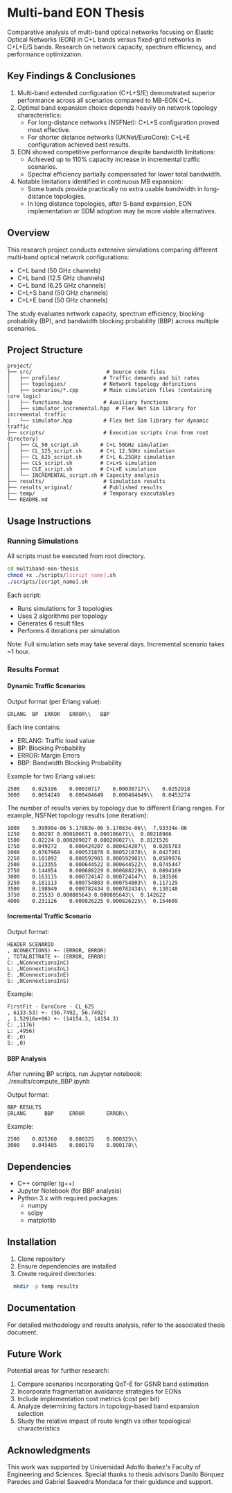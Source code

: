 # Multi-band EON Thesis
Comparative analysis of multi-band optical networks focusing on Elastic Optical Networks (EON) in C+L bands versus fixed-grid networks in C+L+E/S bands. Research on network capacity, spectrum efficiency, and performance optimization.

## Key Findings & Conclusiones

1. Multi-band extended configuration (C+L+S/E) demonstrated superior performance across all scenarios compared to MB-EON C+L.
2. Optimal band expansion choice depends heavily on network topology characteristics:
    * For long-distance networks (NSFNet): C+L+S configuration proved most effective.
    * For shorter distance networks (UKNet/EuroCore): C+L+E configuration achieved best results.
3. EON showed competitive performance despite bandwidth limitations:
    * Achieved up to 110% capacity increase in incremental traffic scenarios.
    * Spectral efficiency partially compensated for lower total bandwidth.
4. Notable limitations identified in continuous MB expansion:
    * Some bands provide practically no extra usable bandwidth in long-distance topologies.
    * In long distance topologies, after S-band expansion, EON implementation or SDM adoption may be more viable alternatives.

## Overview
This research project conducts extensive simulations comparing different multi-band optical network configurations:
- C+L band (50 GHz channels)
- C+L band (12.5 GHz channels)  
- C+L band (6.25 GHz channels)
- C+L+S band (50 GHz channels)
- C+L+E band (50 GHz channels)

The study evaluates network capacity, spectrum efficiency, blocking probability (BP), and bandwidth blocking probability (BBP) across multiple scenarios.

## Project Structure
```
project/
├── src/                        # Source code files
│   ├── profiles/              # Traffic demands and bit rates
│   ├── topologies/            # Network topology definitions
│   ├── scenarios/*.cpp        # Main simulation files (containing core logic)
│   ├── functions.hpp          # Auxiliary functions
│   ├── simulator_incremental.hpp  # Flex Net Sim library for incremental traffic
│   └── simulator.hpp          # Flex Net Sim library for dynamic traffic
├── scripts/                   # Execution scripts (run from root directory)
│   ├── CL_50_script.sh       # C+L 50GHz simulation
│   ├── CL_125_script.sh      # C+L 12.5GHz simulation
│   ├── CL_625_script.sh      # C+L 6.25GHz simulation
│   ├── CLS_script.sh         # C+L+S simulation
│   ├── CLE_script.sh         # C+L+E simulation
│   └── INCREMENTAL_script.sh # Capacity analysis
├── results/                   # Simulation results
├── results_original/          # Published results
├── temp/                      # Temporary executables
└── README.md
```
## Usage Instructions

### Running Simulations
All scripts must be executed from root directory.

```bash
cd multiband-eon-thesis
chmod +x ./scripts/[script_name].sh
./scripts/[script_name].sh
```

Each script:
- Runs simulations for 3 topologies
- Uses 2 algorithms per topology
- Generates 6 result files
- Performs 4 iterations per simulation

Note: Full simulation sets may take several days. Incremental scenario takes ~1 hour.

### Results Format

#### Dynamic Traffic Scenarios
Output format (per Erlang value):
```csv
ERLANG  BP  ERROR   ERROR\\   BBP
```

Each line contains:
- ERLANG: Traffic load value
- BP: Blocking Probability
- ERROR: Margin Errors
- BBP: Bandwidth Blocking Probability

Example for two Erlang values:
```
2500    0.025196    0.00030717    0.00030717\\    0.0252918
3000    0.0654249   0.000484649   0.000484649\\   0.0453274
```
The number of results varies by topology due to different Erlang ranges. For example, NSFNet topology results (one iteration):
```
1000	5.99999e-06	5.17083e-06	5.17083e-06\\  7.93334e-06
1250	0.00297	0.000106671	0.000106671\\  0.00218986
1500	0.02224	0.000289027	0.000289027\\  0.0121526
1750	0.049272	0.000424207	0.000424207\\  0.0265783
2000	0.0767969	0.000521878	0.000521878\\  0.0427261
2250	0.101892	0.000592901	0.000592901\\  0.0589976
2500	0.123355	0.000644522	0.000644522\\  0.0745447
2750	0.144054	0.000688229	0.000688229\\  0.0894169
3000	0.163115	0.000724147	0.000724147\\  0.103586
3250	0.181113	0.000754803	0.000754803\\  0.117129
3500	0.198949	0.000782434	0.000782434\\  0.130148
3750	0.21533	0.000805643	0.000805643\\  0.142622
4000	0.231126	0.000826225	0.000826225\\  0.154609
```

#### Incremental Traffic Scenario
Output format:
```
HEADER SCENARIO
, NCONECTIONS) +- (ERROR, ERROR)
, TOTALBITRATE +- (ERROR, ERROR)
C: ,NConnextionsInC)
L: ,NConnextionsInL)
E: ,NConnextionsInE)
S: ,NConnextionsInS)
```
Example:
```
FirstFit - EuroCore - CL_625
, 6133.53) +- (56.7492, 56.7492)
, 1.52916e+06) +- (14154.3, 14154.3)
C: ,1176)
L: ,4956)
E: ,0)
S: ,0)
```
#### BBP Analysis
After running BP scripts, run Jupyter notebook: ./results/compute_BBP.ipynb

Output format:
```
BBP RESULTS
ERLANG      BBP     ERROR       ERROR\\
```

Example:
```
2500    0.025260    0.000325    0.000325\\
3000    0.045405    0.000178    0.000178\\
```

## Dependencies
- C++ compiler (g++)
- Jupyter Notebook (for BBP analysis)
- Python 3.x with required packages:
    - numpy
    - scipy
    - matplotlib

## Installation
1. Clone repository
2. Ensure dependencies are installed
3. Create required directories:
```bash
  mkdir -p temp results
```

## Documentation
For detailed methodology and results analysis, refer to the associated thesis document.

## Future Work
Potential areas for further research:
1. Compare scenarios incorporating QoT-E for GSNR band estimation
2. Incorporate fragmentation avoidance strategies for EONs
3. Include implementation cost metrics (cost per bit)
4. Analyze determining factors in topology-based band expansion selection
5. Study the relative impact of route length vs other topological characteristics

## Acknowledgments
This work was supported by Universidad Adolfo Ibañez's Faculty of Engineering and Sciences. Special thanks to thesis advisors Danilo Bórquez Paredes and Gabriel Saavedra Mondaca for their guidance and support.